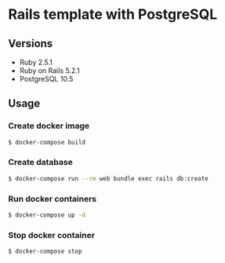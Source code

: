 # Rails template with PostgreSQL

## Versions

* Ruby 2.5.1
* Ruby on Rails 5.2.1
* PostgreSQL 10.5

## Usage

### Create docker image

```bash
$ docker-compose build
```

### Create database

```bash
$ docker-compose run --rm web bundle exec rails db:create
```

### Run docker containers

```bash
$ docker-compose up -d
```

### Stop docker container

```bash
$ docker-compose stop
```